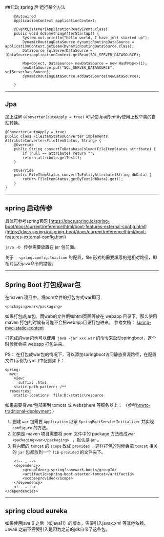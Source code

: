 
##启动 spring 后 运行某个方法
```
    @Autowired
    ApplicationContext applicationContext;

    @EventListener(ApplicationReadyEvent.class)
    public void doSomethingAfterStartup() {
        System.out.println("hello world, I have just started up");
        DynamicRoutingDataSource dynamicRoutingDataSource = applicationContext.getBean(DynamicRoutingDataSource.class);
        DataSource sqlServerDataSource = (DataSource)applicationContext.getBean(SQL_SERVER_DATASOURCE);

        Map<Object, DataSource> newDataSource = new HashMap<>(1);
        newDataSource.put("SQL_SERVER_DATASOURCE", sqlServerDataSource);
        dynamicRoutingDataSource.addDataSource(newDataSource);

    }
```

---

## Jpa

加上注解 `@Converter(autoApply = true)`  可以使Jpa的entity使用上枚举类的自动转换。

```
@Converter(autoApply = true)
public class FileItemStatusConverter implements AttributeConverter<FileItemStatus, String> {
    @Override
    public String convertToDatabaseColumn(FileItemStatus attribute) {
        if (null == attribute) return "";
        return attribute.getText();
    }

    @Override
    public FileItemStatus convertToEntityAttribute(String dbData) {
        return FileItemStatus.getByText(dbData).get();
    }
}

```

---

## spring 启动传参 

具体可参考spring官网
[https://docs.spring.io/spring-boot/docs/current/reference/html/boot-features-external-config.html](https://docs.spring.io/spring-boot/docs/current/reference/html/boot-features-external-config.html)

`java -D `  传参需要放置在 jar 包前面。

关于 `--spring.config.loaction` 的配置，file 形式的需要填写的是相对路径，即相对运行java命令的路径。

---

## Spring Boot 打包成war包 ###

在maven 项目中，将pom文件的打包方式war即可
```
<packaging>war</packaging>
```
如果打包成jar包，而web的文件例如html页面等放在 webapp 目录下，那么使用maven 打包的时候有可能不会把webapp目录打包进来。
参考文档：
[spring-mvc-static-content](https://docs.spring.io/spring-boot/docs/current/reference/html/boot-features-developing-web-applications.html#boot-features-spring-mvc-static-content)

打包成的war包也可以使用` java -jar xxx.war` 的命令来启动springboot，这个时候就会把 webapp 打包进来。

PS：
在打包成war包的情况下，可以添加springboot访问静态资源路径，在配置文件(示例为 yml )中配置如下：
```
spring:
  mvc:
    view:
      suffix: .html
    static-path-pattern: /**
  resources:
    static-locations: file:D:\static\resource
```

如果需要将war包部署到 tomcat 或 websphere 等服务器上：
（参考[howto-traditional-deployment](https://docs.spring.io/spring-boot/docs/current/reference/html/howto-traditional-deployment.html) ）
1. 创建 `war` 包需要 `Application` 继承 `SpringBootServletInitializer` 并实现 `configure` 的方法。
2. 如果是 maven 项目需要将 pom 文件中的 package 方法改成war `<packaging>war</packaging> `  ，默认是 jar 。
3. 将内嵌的 `tomcat` 的 `scope` 改成 `provided` ，这样打包的时候会把 `tomcat` 相关的 `jar` 包都放到一个 `lib-provided` 的文件夹下。
```<dependencies>
	<!-- … -->
	<dependency>
		<groupId>org.springframework.boot</groupId>
		<artifactId>spring-boot-starter-tomcat</artifactId>
		<scope>provided</scope>
	</dependency>
	<!-- … -->
</dependencies>
```
---

## spring cloud eureka
如果使用java 9 之后（如java11）的版本，需要引入javax.xml 等其他依赖，
Java9 之前不需要引入是因为之前的jdk自带了这些包。


